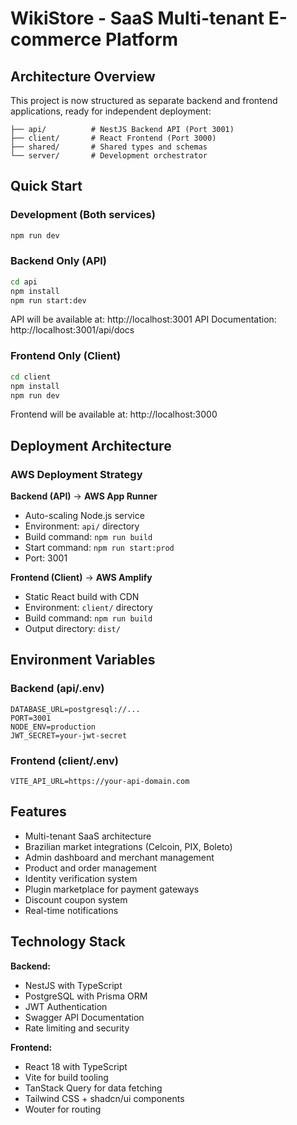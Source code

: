 # WikiStore - SaaS Multi-tenant E-commerce Platform

## Architecture Overview

This project is now structured as separate backend and frontend applications, ready for independent deployment:

```
├── api/          # NestJS Backend API (Port 3001)
├── client/       # React Frontend (Port 3000)
├── shared/       # Shared types and schemas
└── server/       # Development orchestrator
```

## Quick Start

### Development (Both services)
```bash
npm run dev
```

### Backend Only (API)
```bash
cd api
npm install
npm run start:dev
```
API will be available at: http://localhost:3001
API Documentation: http://localhost:3001/api/docs

### Frontend Only (Client)
```bash
cd client
npm install
npm run dev
```
Frontend will be available at: http://localhost:3000

## Deployment Architecture

### AWS Deployment Strategy

**Backend (API)** → **AWS App Runner**
- Auto-scaling Node.js service
- Environment: `api/` directory
- Build command: `npm run build`
- Start command: `npm run start:prod`
- Port: 3001

**Frontend (Client)** → **AWS Amplify**
- Static React build with CDN
- Environment: `client/` directory  
- Build command: `npm run build`
- Output directory: `dist/`

## Environment Variables

### Backend (api/.env)
```
DATABASE_URL=postgresql://...
PORT=3001
NODE_ENV=production
JWT_SECRET=your-jwt-secret
```

### Frontend (client/.env)
```
VITE_API_URL=https://your-api-domain.com
```

## Features

- Multi-tenant SaaS architecture
- Brazilian market integrations (Celcoin, PIX, Boleto)
- Admin dashboard and merchant management
- Product and order management
- Identity verification system
- Plugin marketplace for payment gateways
- Discount coupon system
- Real-time notifications

## Technology Stack

**Backend:**
- NestJS with TypeScript
- PostgreSQL with Prisma ORM
- JWT Authentication
- Swagger API Documentation
- Rate limiting and security

**Frontend:**
- React 18 with TypeScript
- Vite for build tooling
- TanStack Query for data fetching
- Tailwind CSS + shadcn/ui components
- Wouter for routing